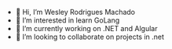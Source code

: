- 👋 Hi, I’m Wesley Rodrigues Machado
- 👀 I’m interested in learn GoLang
- 🌱 I’m currently working on .NET and Algular
- 💞️ I’m looking to collaborate on projects in .net


<!---
weslley182/weslley182 is a ✨ special ✨ repository because its `README.md` (this file) appears on your GitHub profile.
You can click the Preview link to take a look at your changes.
--->
